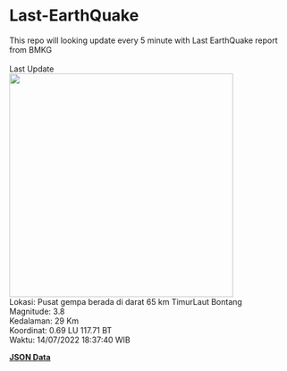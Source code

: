 # Last-EarthQuake
This repo will looking update every 5 minute with Last EarthQuake report from BMKG
<br>
<br>
Last Update
<br>
<img src="https://ews.bmkg.go.id/TEWS/data/20220714183740.mmi.jpg" width="400"/>
<br>
Lokasi: Pusat gempa berada di darat 65 km TimurLaut Bontang <br>
Magnitude: 3.8 <br>
Kedalaman: 29 Km <br>
Koordinat: 0.69 LU 117.71 BT <br>
Waktu: 14/07/2022 18:37:40 WIB <br>

<a href="./data/data.json">**JSON Data**</a>
